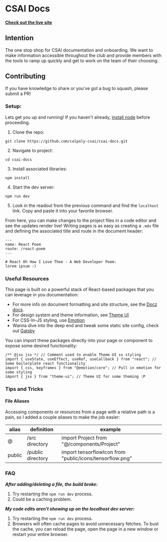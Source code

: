 # CSAI Docs

**[Check out the live site](https://kind-lichterman-90f7d9.netlify.app)**

## Intention

The one stop shop for CSAI documentation and onboarding. We want to make information accessible throughout the club and provide members with the tools to ramp up quickly and get to work on the team of their choosing.

## Contributing

If you have knowledge to share or you've got a bug to squash, please submit a PR!

### Setup:

Lets get you up and running! If you haven't already, [install node](https://nodejs.org/en/) before proceeding.

1. Clone the repo:

```
git clone https://github.com/calpoly-csai/csai-docs.git
```

2. Navigate to project:

```
cd csai-docs
```

3. Install associated libraries:

```
npm install
```

4. Start the dev server:

```
npm run dev
```

5. Look in the readout from the previous command and find the `localhost` link. Copy and paste it into your favorite browser.

From here, you can make changes to the project files in a code editor and see the updates render live! Writing pages is as easy as creating a `.mdx` file and defining the associated title and route in the document header:

```
---
name: React Poem
route: /react-poem
---

# React Oh How I Love Thee - A Web Developer Poem:
lorem ipsum :)

```

### Useful Resources

This page is built on a powerful stack of React-based packages that you can leverage in you documentation:

- For more info on document formatting and site structure, see the [Docz docs](https://www.docz.site/docs/getting-started#develop).
- For design system and theme information, see [Theme UI](https://theme-ui.com/getting-started)
- For CSS-In-JS styling, use [Emotion](https://emotion.sh/docs/introduction)
- Wanna dive into the deep end and tweak some static site config, check out [Gatsby](https://www.gatsbyjs.com/)

You can import these packages directly into your page or component to expose some desired functionality:

```
/** @jsx jsx */ // Comment used to enable Theme UI sx styling
import { useState, useEffect, useRef, useCallback } from "react"; // Some boilerplate react functionality
import { css, keyframes } from "@emotion/core"; // Pull in emotion for some styling
import { jsx } from "theme-ui"; // Theme UI for some theming :P
```

### Tips and Tricks

#### File Aliases

Accessing components or resources from a page with a relative path is a pain, so I added a couple aliases to make the job easier:

| alias  | definition        | example                                                  |
| ------ | ----------------- | -------------------------------------------------------- |
| @      | /src directory    | import Project from "@/components/Project"               |
| public | /public directory | import tensorflowIcon from "public/icons/tensorflow.png" |

### FAQ

**_After adding/deleting a file, the build broke:_**

1. Try restarting the `npm run dev` process.
2. Could be a caching problem.

**_My code edits aren't showing up on the localhost dev server:_**

1. Try restarting the `npm run dev` process.
2. Browsers will often cache pages to avoid unnecessary fetches. To bust the cache, you can reload the page, open the page in a new window or restart your entire browser.

